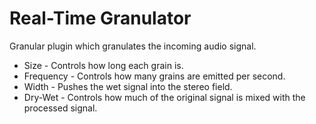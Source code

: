 # Real-Time Granulator 

Granular plugin which granulates the incoming audio signal.

* Size - Controls how long each grain is.
* Frequency - Controls how many grains are emitted per second.
* Width - Pushes the wet signal into the stereo field.
* Dry-Wet - Controls how much of the original signal is mixed with the processed signal.
